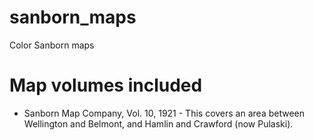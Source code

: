 # sanborn_maps
Color Sanborn maps

# Map volumes included
- Sanborn Map Company, Vol. 10, 1921 - This covers an area between Wellington and Belmont, and Hamlin and Crawford (now Pulaski).

